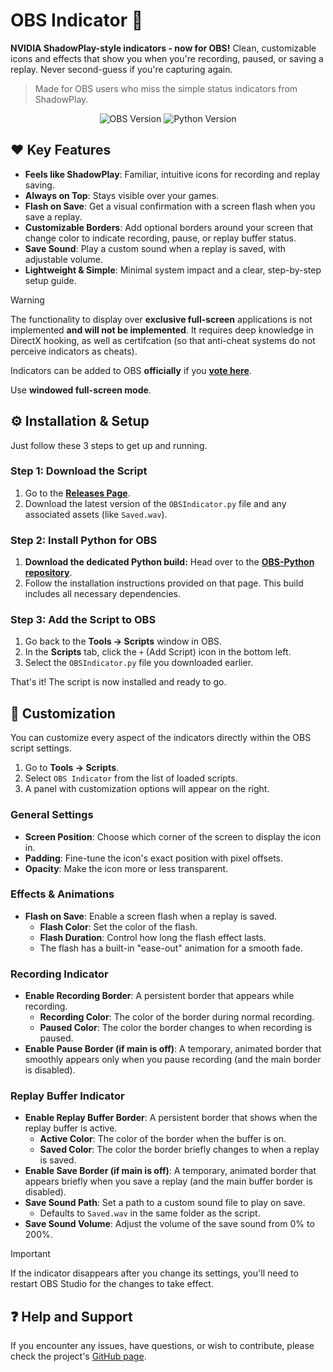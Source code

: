 # OBS Indicator 🎥

**NVIDIA ShadowPlay-style indicators - now for OBS!** Clean, customizable icons and effects that show you when you're recording, paused, or saving a replay. Never second-guess if you're capturing again.

> Made for OBS users who miss the simple status indicators from ShadowPlay.

<p align="center">
  <img src="https://img.shields.io/badge/OBS Studio-28+-brightgreen?logo=obs-studio" alt="OBS Version">
  <img src="https://img.shields.io/badge/Python-3.9+-blue?logo=python" alt="Python Version">
</p>

## ❤️ Key Features

- **Feels like ShadowPlay**: Familiar, intuitive icons for recording and replay saving.
- **Always on Top**: Stays visible over your games.
- **Flash on Save**: Get a visual confirmation with a screen flash when you save a replay.
- **Customizable Borders**: Add optional borders around your screen that change color to indicate recording, pause, or replay buffer status.
- **Save Sound**: Play a custom sound when a replay is saved, with adjustable volume.
- **Lightweight & Simple**: Minimal system impact and a clear, step-by-step setup guide.

> [!WARNING]  
> The functionality to display over **exclusive full-screen** applications is not implemented **and will not be implemented**. It requires deep knowledge in DirectX hooking, as well as certifcation (so that anti-cheat systems do not perceive indicators as cheats).
> 
> Indicators can be added to OBS **officially**  if you [**vote here**](https://ideas.obsproject.com/posts/2454/obs-visual-rec-pause-stop-indicator).
> 
> Use **windowed full-screen mode**.

## ⚙️ Installation & Setup

Just follow these 3 steps to get up and running.

### Step 1: Download the Script
1.  Go to the [**Releases Page**](https://github.com/ineedmypills/OBS-Indicator/releases).
2.  Download the latest version of the `OBSIndicator.py` file and any associated assets (like `Saved.wav`).

### Step 2: Install Python for OBS
1.  **Download the dedicated Python build:** Head over to the [**OBS-Python repository**](https://github.com/ineedmypills/OBS-Python).
2.  Follow the installation instructions provided on that page. This build includes all necessary dependencies.

### Step 3: Add the Script to OBS
1.  Go back to the **Tools → Scripts** window in OBS.
2.  In the **Scripts** tab, click the `+` (Add Script) icon in the bottom left.
3.  Select the `OBSIndicator.py` file you downloaded earlier.

That's it! The script is now installed and ready to go.

## 🎨 Customization

You can customize every aspect of the indicators directly within the OBS script settings.

1.  Go to **Tools → Scripts**.
2.  Select `OBS Indicator` from the list of loaded scripts.
3.  A panel with customization options will appear on the right.

### General Settings
-   **Screen Position**: Choose which corner of the screen to display the icon in.
-   **Padding**: Fine-tune the icon's exact position with pixel offsets.
-   **Opacity**: Make the icon more or less transparent.

### Effects & Animations
-   **Flash on Save**: Enable a screen flash when a replay is saved.
    -   **Flash Color**: Set the color of the flash.
    -   **Flash Duration**: Control how long the flash effect lasts.
    -   The flash has a built-in "ease-out" animation for a smooth fade.

### Recording Indicator
-   **Enable Recording Border**: A persistent border that appears while recording.
    -   **Recording Color**: The color of the border during normal recording.
    -   **Paused Color**: The color the border changes to when recording is paused.
-   **Enable Pause Border (if main is off)**: A temporary, animated border that smoothly appears only when you pause recording (and the main border is disabled).

### Replay Buffer Indicator
-   **Enable Replay Buffer Border**: A persistent border that shows when the replay buffer is active.
    -   **Active Color**: The color of the border when the buffer is on.
    -   **Saved Color**: The color the border briefly changes to when a replay is saved.
-   **Enable Save Border (if main is off)**: A temporary, animated border that appears briefly when you save a replay (and the main buffer border is disabled).
-   **Save Sound Path**: Set a path to a custom sound file to play on save.
    -   Defaults to `Saved.wav` in the same folder as the script.
-   **Save Sound Volume**: Adjust the volume of the save sound from 0% to 200%.

> [!IMPORTANT] 
> If the indicator disappears after you change its settings, you'll need to restart OBS Studio for the changes to take effect.

## ❓ Help and Support

If you encounter any issues, have questions, or wish to contribute, please check the project's [GitHub page](https://github.com/ineedmypills/OBS-Indicator/issues).
